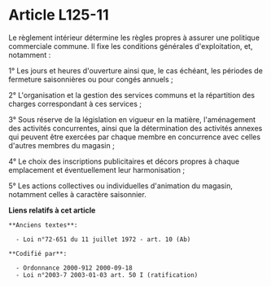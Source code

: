 # Article L125-11

Le règlement intérieur détermine les règles propres à assurer une politique commerciale commune. Il fixe les conditions
générales d'exploitation, et, notamment :

1° Les jours et heures d'ouverture ainsi que, le cas échéant, les périodes de fermeture saisonnières ou pour congés annuels ;

2° L'organisation et la gestion des services communs et la répartition des charges correspondant à ces services ;

3° Sous réserve de la législation en vigueur en la matière, l'aménagement des activités concurrentes, ainsi que la
détermination des activités annexes qui peuvent être exercées par chaque membre en concurrence avec celles d'autres membres
du magasin ;

4° Le choix des inscriptions publicitaires et décors propres à chaque emplacement et éventuellement leur harmonisation ;

5° Les actions collectives ou individuelles d'animation du magasin, notamment celles à caractère saisonnier.

**Liens relatifs à cet article**

	**Anciens textes**:

	  - Loi n°72-651 du 11 juillet 1972 - art. 10 (Ab)

	**Codifié par**:

	  - Ordonnance 2000-912 2000-09-18
	  - Loi n°2003-7 2003-01-03 art. 50 I (ratification)
